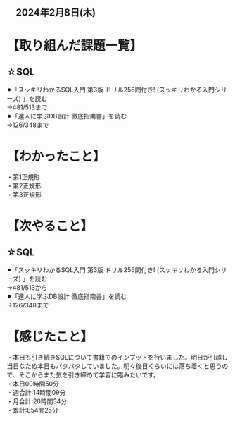 ## 　2024年2月8日(木)
# 【取り組んだ課題一覧】
## ☆SQL
⚫︎「スッキリわかるSQL入門 第3版 ドリル256問付き! (スッキリわかる入門シリーズ) 」を読む<br>
→481/513まで<br>
⚫︎「達人に学ぶDB設計 徹底指南書」を読む<br>
→126/348まで<br>
# 【わかったこと】
・第1正規形<br>
・第2正規形<br>
・第3正規形<br>
# 【次やること】
## ☆SQL
⚫︎「スッキリわかるSQL入門 第3版 ドリル256問付き! (スッキリわかる入門シリーズ) 」を読む<br>
→481/513から<br>
⚫︎「達人に学ぶDB設計 徹底指南書」を読む<br>
→126/348まで<br>
# 【感じたこと】
・本日も引き続きSQLについて書籍でのインプットを行いました。明日が引越し当日なため本日もバタバタしていました。明々後日くらいには落ち着くと思うので、そこからまた気を引き締めて学習に臨みたいです。<br>
・本日00時間50分<br>
・週合計:14時間09分<br>
・月合計:20時間34分<br>
・累計:854間25分<br>
